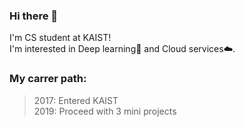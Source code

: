 ### Hi there 👋
I'm CS student at KAIST!   
I'm interested in Deep learning🧠 and Cloud services☁️.   

### My carrer path:    
> 2017: Entered KAIST   
> 2019: Proceed with 3 mini projects    

<!--
**HyunHo99/HyunHo99** is a ✨ _special_ ✨ repository because its `README.md` (this file) appears on your GitHub profile.

Here are some ideas to get you started:

- 🔭 I’m currently working on ...
- 🌱 I’m currently learning ...
- 👯 I’m looking to collaborate on ...
- 🤔 I’m looking for help with ...
- 💬 Ask me about ...
- 📫 How to reach me: ...
- 😄 Pronouns: ...
- ⚡ Fun fact: ...
-->
